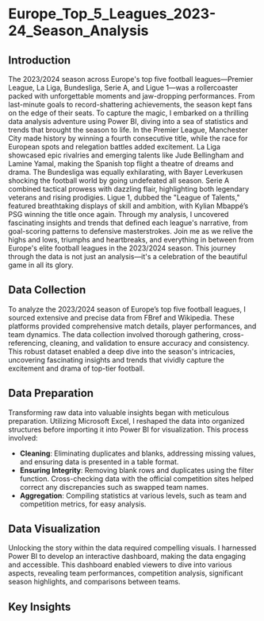 # Europe_Top_5_Leagues_2023-24_Season_Analysis

## Introduction
The 2023/2024 season across Europe's top five football leagues—Premier League, La Liga, Bundesliga, Serie A, and Ligue 1—was a rollercoaster packed with unforgettable moments and jaw-dropping performances. From last-minute goals to record-shattering achievements, the season kept fans on the edge of their seats. To capture the magic, I embarked on a thrilling data analysis adventure using Power BI, diving into a sea of statistics and trends that brought the season to life.
In the Premier League, Manchester City made history by winning a fourth consecutive title, while the race for European spots and relegation battles added excitement. La Liga showcased epic rivalries and emerging talents like Jude Bellingham and Lamine Yamal, making the Spanish top flight a theatre of dreams and drama. The Bundesliga was equally exhilarating, with Bayer Leverkusen shocking the football world by going undefeated all season. Serie A combined tactical prowess with dazzling flair, highlighting both legendary veterans and rising prodigies. Ligue 1, dubbed the "League of Talents," featured breathtaking displays of skill and ambition, with Kylian Mbappé’s PSG winning the title once again.
Through my analysis, I uncovered fascinating insights and trends that defined each league's narrative, from goal-scoring patterns to defensive masterstrokes. Join me as we relive the highs and lows, triumphs and heartbreaks, and everything in between from Europe's elite football leagues in the 2023/2024 season. This journey through the data is not just an analysis—it's a celebration of the beautiful game in all its glory.

## Data Collection
To analyze the 2023/2024 season of Europe’s top five football leagues, I sourced extensive and precise data from FBref and Wikipedia. These platforms provided comprehensive match details, player performances, and team dynamics. The data collection involved thorough gathering, cross-referencing, cleaning, and validation to ensure accuracy and consistency. This robust dataset enabled a deep dive into the season's intricacies, uncovering fascinating insights and trends that vividly capture the excitement and drama of top-tier football.

## Data Preparation
Transforming raw data into valuable insights began with meticulous preparation. Utilizing Microsoft Excel, I reshaped the data into organized structures before importing it into Power BI for visualization. This process involved:
- **Cleaning**: Eliminating duplicates and blanks, addressing missing values, and ensuring data is presented in a table format.
- **Ensuring Integrity**: Removing blank rows and duplicates using the filter function. Cross-checking data with the official competition sites helped correct any discrepancies such as swapped team names.
- **Aggregation**: Compiling statistics at various levels, such as team and competition metrics, for easy analysis.

## Data Visualization
Unlocking the story within the data required compelling visuals. I harnessed Power BI to develop an interactive dashboard, making the data engaging and accessible. This dashboard enabled viewers to dive into various aspects, revealing team performances, competition analysis, significant season highlights, and comparisons between teams.

## Key Insights

